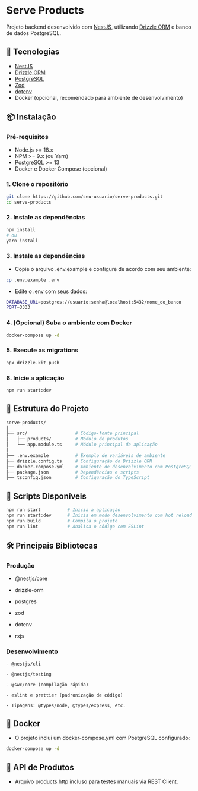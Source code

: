 # Serve Products

Projeto backend desenvolvido com [NestJS](https://nestjs.com/), utilizando [Drizzle ORM](https://orm.drizzle.team/) e banco de dados PostgreSQL.

## 🚀 Tecnologias

- [NestJS](https://nestjs.com/)
- [Drizzle ORM](https://orm.drizzle.team/)
- [PostgreSQL](https://www.postgresql.org/)
- [Zod](https://zod.dev/)
- [dotenv](https://www.npmjs.com/package/dotenv)
- Docker (opcional, recomendado para ambiente de desenvolvimento)

## 📦 Instalação

### Pré-requisitos

- Node.js >= 18.x
- NPM >= 9.x (ou Yarn)
- PostgreSQL >= 13
- Docker e Docker Compose (opcional)

### 1. Clone o repositório

```bash
git clone https://github.com/seu-usuario/serve-products.git
cd serve-products
```

### 2. Instale as dependências

```bash
npm install
# ou
yarn install
```

### 3. Instale as dependências

- Copie o arquivo .env.example e configure de acordo com seu ambiente:

```bash
cp .env.example .env
```

- Edite o .env com seus dados:

```bash
DATABASE_URL=postgres://usuario:senha@localhost:5432/nome_do_banco
PORT=3333
```

### 4. (Opcional) Suba o ambiente com Docker

```bash
docker-compose up -d
```

### 5. Execute as migrations

```bash
npx drizzle-kit push
```

### 6. Inicie a aplicação

```bash
npm run start:dev
```

## 📂 Estrutura do Projeto

```bash
serve-products/
│
├── src/                  # Código-fonte principal
│   ├── products/         # Módulo de produtos
│   └── app.module.ts     # Módulo principal da aplicação
│
├── .env.example          # Exemplo de variáveis de ambiente
├── drizzle.config.ts     # Configuração do Drizzle ORM
├── docker-compose.yml    # Ambiente de desenvolvimento com PostgreSQL
├── package.json          # Dependências e scripts
├── tsconfig.json         # Configuração do TypeScript
```

## 🧪 Scripts Disponíveis

```bash
npm run start          # Inicia a aplicação
npm run start:dev      # Inicia em modo desenvolvimento com hot reload
npm run build          # Compila o projeto
npm run lint           # Analisa o código com ESLint
```

## 🛠️ Principais Bibliotecas

### Produção

  - @nestjs/core

  - drizzle-orm

  - postgres

  - zod

  - dotenv

  - rxjs

### Desenvolvimento

    - @nestjs/cli

    - @nestjs/testing

    - @swc/core (compilação rápida)

    - eslint e prettier (padronização de código)

    - Tipagens: @types/node, @types/express, etc.

## 🐳 Docker

- O projeto inclui um docker-compose.yml com PostgreSQL configurado:

```bash
docker-compose up -d
```

## 📮 API de Produtos
- Arquivo products.http incluso para testes manuais via REST Client.